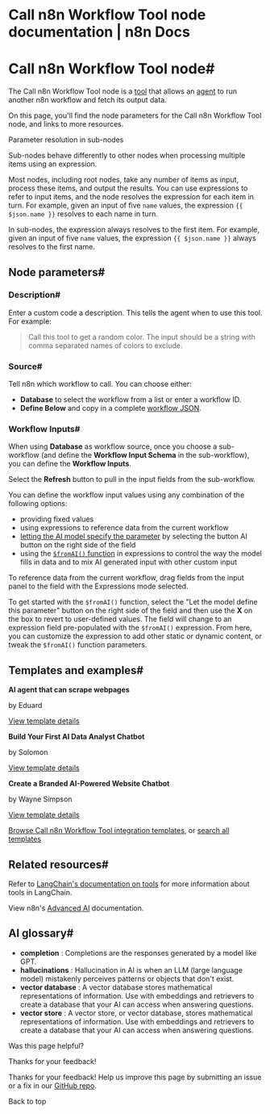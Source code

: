 # Call n8n Workflow Tool node documentation | n8n Docs

[ ](https://github.com/n8n-io/n8n-docs/edit/main/docs/integrations/builtin/cluster-nodes/sub-nodes/n8n-nodes-langchain.toolworkflow.md "Edit this page")

# Call n8n Workflow Tool node#

The Call n8n Workflow Tool node is a [tool](../../../../../glossary/#ai-tool) that allows an [agent](../../../../../glossary/#ai-agent) to run another n8n workflow and fetch its output data. 

On this page, you'll find the node parameters for the Call n8n Workflow Tool node, and links to more resources.

Parameter resolution in sub-nodes

Sub-nodes behave differently to other nodes when processing multiple items using an expression.

Most nodes, including root nodes, take any number of items as input, process these items, and output the results. You can use expressions to refer to input items, and the node resolves the expression for each item in turn. For example, given an input of five `name` values, the expression `{{ $json.name }}` resolves to each name in turn.

In sub-nodes, the expression always resolves to the first item. For example, given an input of five `name` values, the expression `{{ $json.name }}` always resolves to the first name.

## Node parameters#

### Description#

Enter a custom code a description. This tells the agent when to use this tool. For example:

> Call this tool to get a random color. The input should be a string with comma separated names of colors to exclude.

### Source#

Tell n8n which workflow to call. You can choose either:

  * **Database** to select the workflow from a list or enter a workflow ID.
  * **Define Below** and copy in a complete [workflow JSON](../../../../../workflows/export-import/).

### Workflow Inputs#

When using **Database** as workflow source, once you choose a sub-workflow (and define the **Workflow Input Schema** in the sub-workflow), you can define the **Workflow Inputs**.

Select the **Refresh** button to pull in the input fields from the sub-workflow.

You can define the workflow input values using any combination of the following options:

  * providing fixed values
  * using expressions to reference data from the current workflow
  * [letting the AI model specify the parameter](../../../../../advanced-ai/examples/using-the-fromai-function/) by selecting the button AI button on the right side of the field
  * using the [`$fromAI()` function](../../../../../advanced-ai/examples/using-the-fromai-function/#use-the-fromai-function) in expressions to control the way the model fills in data and to mix AI generated input with other custom input

To reference data from the current workflow, drag fields from the input panel to the field with the Expressions mode selected.

To get started with the `$fromAI()` function, select the "Let the model define this parameter" button on the right side of the field and then use the **X** on the box to revert to user-defined values. The field will change to an expression field pre-populated with the `$fromAI()` expression. From here, you can customize the expression to add other static or dynamic content, or tweak the `$fromAI()` function parameters.

## Templates and examples#

**AI agent that can scrape webpages**

by Eduard

[View template details](https://n8n.io/workflows/2006-ai-agent-that-can-scrape-webpages/)

**Build Your First AI Data Analyst Chatbot**

by Solomon

[View template details](https://n8n.io/workflows/3050-build-your-first-ai-data-analyst-chatbot/)

**Create a Branded AI-Powered Website Chatbot**

by Wayne Simpson

[View template details](https://n8n.io/workflows/2786-create-a-branded-ai-powered-website-chatbot/)

[Browse Call n8n Workflow Tool integration templates](https://n8n.io/integrations/workflow-tool/), or [search all templates](https://n8n.io/workflows/)

## Related resources#

Refer to [LangChain's documentation on tools](https://langchain-ai.github.io/langgraphjs/how-tos/tool-calling/) for more information about tools in LangChain.

View n8n's [Advanced AI](../../../../../advanced-ai/) documentation.

## AI glossary#

  * **completion** : Completions are the responses generated by a model like GPT.
  * **hallucinations** : Hallucination in AI is when an LLM (large language model) mistakenly perceives patterns or objects that don't exist.
  * **vector database** : A vector database stores mathematical representations of information. Use with embeddings and retrievers to create a database that your AI can access when answering questions.
  * **vector store** : A vector store, or vector database, stores mathematical representations of information. Use with embeddings and retrievers to create a database that your AI can access when answering questions.

Was this page helpful? 

Thanks for your feedback! 

Thanks for your feedback! Help us improve this page by submitting an issue or a fix in our [GitHub repo](https://github.com/n8n-io/n8n-docs). 

Back to top